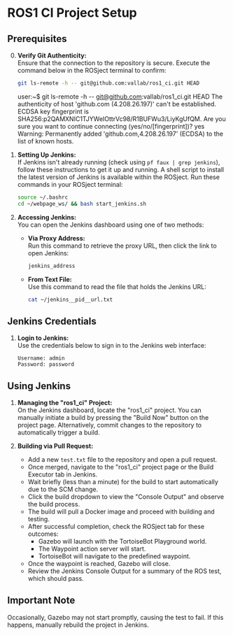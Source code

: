 
# ROS1 CI Project Setup

## Prerequisites

0. **Verify Git Authenticity:**  
   Ensure that the connection to the repository is secure. Execute the command below in the ROSject terminal to confirm:
   ```bash
   git ls-remote -h -- git@github.com:vallab/ros1_ci.git HEAD
   ```
   user:~$ git ls-remote -h -- git@github.com:vallab/ros1_ci.git HEAD
   The authenticity of host 'github.com (4.208.26.197)' can't be established.
   ECDSA key fingerprint is SHA256:p2QAMXNIC1TJYWeIOttrVc98/R1BUFWu3/LiyKgUfQM.
   Are you sure you want to continue connecting (yes/no/[fingerprint])? yes
   Warning: Permanently added 'github.com,4.208.26.197' (ECDSA) to the list of known hosts.

1. **Setting Up Jenkins:**  
   If Jenkins isn't already running (check using `pf faux | grep jenkins`), follow these instructions to get it up and running. A shell script to install the latest version of Jenkins is available within the ROSject. Run these commands in your ROSject terminal:
   ```bash
   source ~/.bashrc
   cd ~/webpage_ws/ && bash start_jenkins.sh
   ```

2. **Accessing Jenkins:**  
   You can open the Jenkins dashboard using one of two methods:
   - **Via Proxy Address:**  
     Run this command to retrieve the proxy URL, then click the link to open Jenkins:
     ```bash
     jenkins_address
     ```
   - **From Text File:**  
     Use this command to read the file that holds the Jenkins URL:
     ```bash
     cat ~/jenkins__pid__url.txt
     ```

## Jenkins Credentials

1. **Login to Jenkins:**  
   Use the credentials below to sign in to the Jenkins web interface:
   ```text
   Username: admin  
   Password: password  
   ```

## Using Jenkins

1. **Managing the "ros1_ci" Project:**  
   On the Jenkins dashboard, locate the "ros1_ci" project. You can manually initiate a build by pressing the "Build Now" button on the project page. Alternatively, commit changes to the repository to automatically trigger a build.

2. **Building via Pull Request:**  
   - Add a new `test.txt` file to the repository and open a pull request.
   - Once merged, navigate to the "ros1_ci" project page or the Build Executor tab in Jenkins.
   - Wait briefly (less than a minute) for the build to start automatically due to the SCM change.
   - Click the build dropdown to view the "Console Output" and observe the build process.
   - The build will pull a Docker image and proceed with building and testing.
   - After successful completion, check the ROSject tab for these outcomes:
     - Gazebo will launch with the TortoiseBot Playground world.
     - The Waypoint action server will start.
     - TortoiseBot will navigate to the predefined waypoint.
   - Once the waypoint is reached, Gazebo will close.
   - Review the Jenkins Console Output for a summary of the ROS test, which should pass.

## Important Note
Occasionally, Gazebo may not start promptly, causing the test to fail. If this happens, manually rebuild the project in Jenkins.
